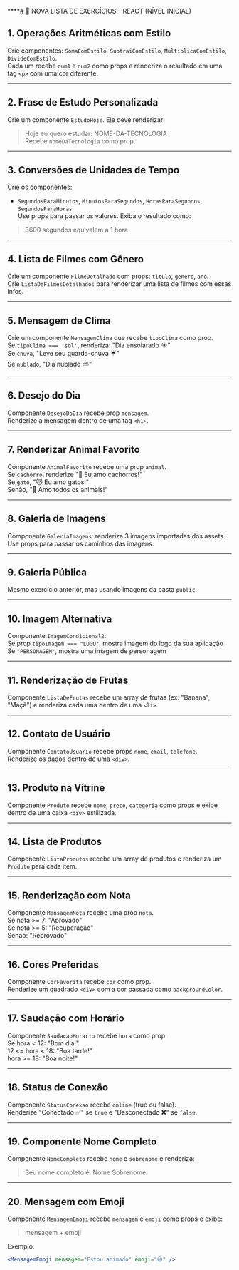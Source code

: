 ****# 🚀 NOVA LISTA DE EXERCÍCIOS – REACT (NÍVEL INICIAL)

## 1. Operações Aritméticas com Estilo
Crie componentes: `SomaComEstilo`, `SubtraiComEstilo`, `MultiplicaComEstilo`, `DivideComEstilo`.  
Cada um recebe `num1` e `num2` como props e renderiza o resultado em uma tag `<p>` com uma cor diferente.

---

## 2. Frase de Estudo Personalizada
Crie um componente `EstudoHoje`. Ele deve renderizar:  
> Hoje eu quero estudar: NOME-DA-TECNOLOGIA  
Recebe `nomeDaTecnologia` como prop.

---

## 3. Conversões de Unidades de Tempo
Crie os componentes:
- `SegundosParaMinutos`, `MinutosParaSegundos`, `HorasParaSegundos`, `SegundosParaHoras`  
Use props para passar os valores. Exiba o resultado como:
> 3600 segundos equivalem a 1 hora

---

## 4. Lista de Filmes com Gênero
Crie um componente `FilmeDetalhado` com props: `titulo`, `genero`, `ano`.  
Crie `ListaDeFilmesDetalhados` para renderizar uma lista de filmes com essas infos.

---

## 5. Mensagem de Clima
Crie um componente `MensagemClima` que recebe `tipoClima` como prop.  
Se `tipoClima === 'sol'`, renderiza: "Dia ensolarado ☀️"  
Se `chuva`, "Leve seu guarda-chuva ☔"  
Se `nublado`, "Dia nublado ⛅"

---

## 6. Desejo do Dia
Componente `DesejoDoDia` recebe prop `mensagem`.  
Renderize a mensagem dentro de uma tag `<h1>`.

---

## 7. Renderizar Animal Favorito
Componente `AnimalFavorito` recebe uma prop `animal`.  
Se `cachorro`, renderize "🐶 Eu amo cachorros!"  
Se `gato`, "🐱 Eu amo gatos!"  
Senão, "🐾 Amo todos os animais!"

---

## 8. Galeria de Imagens
Componente `GaleriaImagens`: renderiza 3 imagens importadas dos assets.  
Use props para passar os caminhos das imagens.

---

## 9. Galeria Pública
Mesmo exercício anterior, mas usando imagens da pasta `public`.

---

## 10. Imagem Alternativa
Componente `ImagemCondicional2`:  
Se prop `tipoImagem === "LOGO"`, mostra imagem do logo da sua aplicação  
Se `"PERSONAGEM"`, mostra uma imagem de personagem

---

## 11. Renderização de Frutas
Componente `ListaDeFrutas` recebe um array de frutas (ex: "Banana", "Maçã") e renderiza cada uma dentro de uma `<li>`.

---

## 12. Contato de Usuário
Componente `ContatoUsuario` recebe props `nome`, `email`, `telefone`.  
Renderize os dados dentro de uma `<div>`.

---

## 13. Produto na Vitrine
Componente `Produto` recebe `nome`, `preco`, `categoria` como props e exibe dentro de uma caixa `<div>` estilizada.

---

## 14. Lista de Produtos
Componente `ListaProdutos` recebe um array de produtos e renderiza um `Produto` para cada item.

---

## 15. Renderização com Nota
Componente `MensagemNota` recebe uma prop `nota`.  
Se nota >= 7: "Aprovado"  
Se nota >= 5: "Recuperação"  
Senão: "Reprovado"

---

## 16. Cores Preferidas
Componente `CorFavorita` recebe `cor` como prop.  
Renderize um quadrado `<div>` com a cor passada como `backgroundColor`.

---

## 17. Saudação com Horário
Componente `SaudacaoHorario` recebe `hora` como prop.  
Se hora < 12: "Bom dia!"  
12 <= hora < 18: "Boa tarde!"  
hora >= 18: "Boa noite!"

---

## 18. Status de Conexão
Componente `StatusConexao` recebe `online` (true ou false).  
Renderize "Conectado ✅" se `true` e "Desconectado ❌" se `false`.

---

## 19. Componente Nome Completo
Componente `NomeCompleto` recebe `nome` e `sobrenome` e renderiza:
> Seu nome completo é: Nome Sobrenome

---

## 20. Mensagem com Emoji
Componente `MensagemEmoji` recebe `mensagem` e `emoji` como props e exibe:
> mensagem + emoji

Exemplo:
```jsx
<MensagemEmoji mensagem="Estou animado" emoji="😄" />
